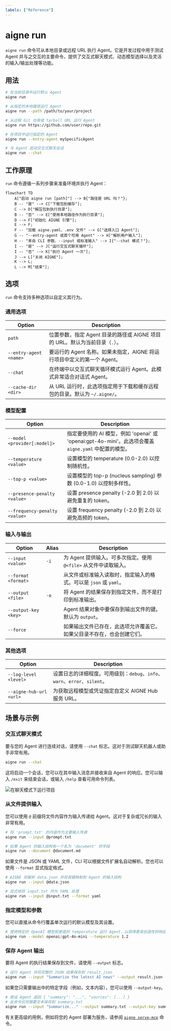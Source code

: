 ```yaml
---
labels: ["Reference"]
---
```


# aigne run

`aigne run` 命令可从本地目录或远程 URL 执行 Agent。它是开发过程中用于测试 Agent 并与之交互的主要命令，提供了交互式聊天模式、动态模型选择以及灵活的输入/输出处理等功能。

## 用法

```bash
# 在当前目录中运行默认 Agent
aigne run

# 从指定的本地路径运行 Agent
aigne run --path /path/to/your/project

# 从远程 Git 仓库或 tarball URL 运行 Agent
aigne run https://github.com/user/repo.git

# 在项目中运行指定的 Agent
aigne run --entry-agent mySpecificAgent

# 与 Agent 启动交互式聊天会话
aigne run --chat
```

## 工作原理

`run` 命令遵循一系列步骤来准备环境并执行 Agent：

```mermaid
flowchart TD
    A["启动 aigne run [path]"] --> B{"路径是 URL 吗？"};
    B -- "是" --> C["下载包到缓存"];
    C --> D["解压包到执行目录"];
    B -- "否" --> E["使用本地路径作为执行目录"];
    D --> F["初始化 AIGNE 引擎"];
    E --> F;
    F -- "加载 aigne.yaml、.env 文件" --> G["选择入口 Agent"];
    G -- "--entry-agent 或首个可用 Agent" --> H["解析用户输入"];
    H -- "来自 CLI 参数、--input 或标准输入" --> I{"--chat 模式？"};
    I -- "是" --> J["运行交互式聊天循环"];
    I -- "否" --> K["执行 Agent 一次"];
    J --> L["关闭 AIGNE"];
    K --> L;
    L --> M["结束"];
```

## 选项

`run` 命令支持多种选项以自定义其行为。

### 通用选项

| Option | Description |
|---|---|
| `path` | 位置参数，指定 Agent 目录的路径或 AIGNE 项目的 URL。默认为当前目录（`.`）。 |
| `--entry-agent <name>` | 要运行的 Agent 名称。如果未指定，AIGNE 将运行项目中定义的第一个 Agent。 |
| `--chat` | 在终端中以交互式聊天循环模式运行 Agent。此模式非常适合对话式 Agent。 |
| `--cache-dir <dir>` | 从 URL 运行时，此选项指定用于下载和缓存远程包的目录。默认为 `~/.aigne/`。 |

### 模型配置

| Option | Description |
|---|---|
| `--model <provider[:model]>` | 指定要使用的 AI 模型，例如 'openai' 或 'openai:gpt-4o-mini'。此选项会覆盖 `aigne.yaml` 中配置的模型。 |
| `--temperature <value>` | 设置模型的 temperature (0.0-2.0) 以控制随机性。 |
| `--top-p <value>` | 设置模型的 top-p (nucleus sampling) 参数 (0.0-1.0) 以控制多样性。 |
| `--presence-penalty <value>` | 设置 presence penalty (-2.0 到 2.0) 以避免重复的 token。 |
| `--frequency-penalty <value>` | 设置 frequency penalty (-2.0 到 2.0) 以避免高频的 token。 |

### 输入与输出

| Option | Alias | Description |
|---|---|---|
| `--input <value>` | `-i` | 为 Agent 提供输入。可多次指定。使用 `@<file>` 从文件中读取输入。 |
| `--format <format>` | | 从文件或标准输入读取时，指定输入的格式。可以是 `json` 或 `yaml`。 |
| `--output <file>` | `-o` | 将 Agent 的结果保存到指定文件，而不是打印到标准输出。 |
| `--output-key <key>` | | Agent 结果对象中要保存到输出文件的键。默认为 `output`。 |
| `--force` | | 如果输出文件已存在，此选项允许覆盖它。如果父目录不存在，也会创建它们。 |

### 其他选项

| Option | Description |
|---|---|
| `--log-level <level>` | 设置日志的详细程度。可用级别：`debug`、`info`、`warn`、`error`、`silent`。 |
| `--aigne-hub-url <url>` | 为获取远程模型或凭证指定自定义 AIGNE Hub 服务 URL。 |

## 场景与示例

### 交互式聊天模式

要与您的 Agent 进行连续对话，请使用 `--chat` 标志。这对于测试聊天机器人或助手非常有用。

```bash
aigne run --chat
```

这将启动一个会话，您可以在其中输入消息并接收来自 Agent 的响应。您可以输入 `/exit` 来结束会话，或输入 `/help` 查看可用命令列表。

![在聊天模式下运行项目](https://raw.githubusercontent.com/AIGNE-io/aigne-framework/main/assets/run/run-default-template-project-in-chat-mode.png)

### 从文件提供输入

您可以使用 `@` 前缀将文件内容作为输入传递给 Agent。这对于复杂或冗长的输入非常有用。

```bash
# 将 'prompt.txt' 的内容作为主要输入传递
aigne run --input @prompt.txt

# 如果 Agent 的输入结构有一个名为 'document' 的字段
aigne run --document @document.md
```

如果文件是 JSON 或 YAML 文件，CLI 可以根据文件扩展名自动解析。您也可以使用 `--format` 显式指定格式。

```bash
# AIGNE 将解析 data.json 并将其键映射到 Agent 的输入结构
aigne run --input @data.json

# 显式地将 input.txt 作为 YAML 处理
aigne run --input @input.txt --format yaml
```

### 指定模型和参数

您可以直接从命令行覆盖单次运行的默认模型及其设置。

```bash
# 使用特定的 OpenAI 模型和更高的 temperature 运行 Agent，以获得更具创造性的响应
aigne run --model openai:gpt-4o-mini --temperature 1.2
```

### 保存 Agent 输出

要将 Agent 的执行结果保存到文件，请使用 `--output` 标志。

```bash
# 运行 Agent 并将完整的 JSON 结果保存到 result.json
aigne run --input "Summarize the latest AI news" --output result.json
```

如果您只需要输出中的特定字段（例如，文本内容），您可以使用 `--output-key`。

```bash
# 假设 Agent 返回 { "summary": "...", "sources": [...] }
# 此命令仅将摘要文本保存到 summary.txt
aigne run --input "Summarize..." --output summary.txt --output-key summary
```

有关更高级的用例，例如将您的 Agent 部署为服务，请参阅 [`aigne serve-mcp`](./command-reference-serve-mcp.md) 命令。